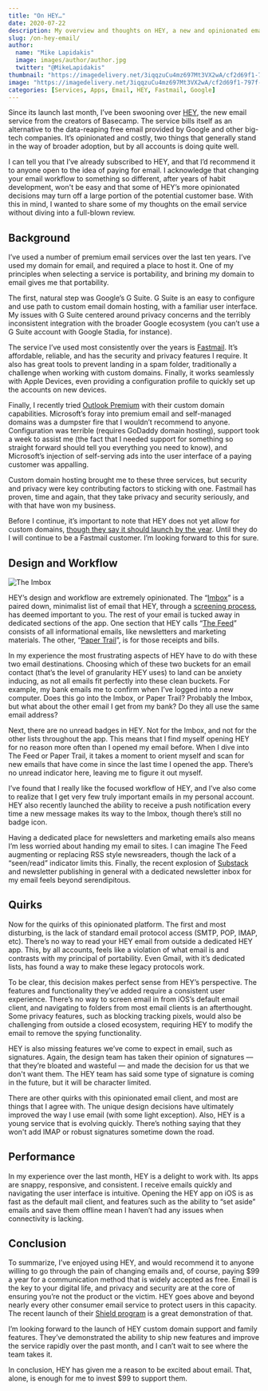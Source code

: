 ```yaml
---
title: "On HEY…"
date: 2020-07-22
description: My overview and thoughts on HEY, a new and opinionated email service from the creators of Basecamp.
slug: /on-hey-email/
author:
  name: "Mike Lapidakis"
  image: images/author/author.jpg
  twitter: "@MikeLapidakis"
thumbnail: "https://imagedelivery.net/3iqqzuCu4mz697Mt3VX2wA/cf2d69f1-797f-4933-330d-b7f68941da00/thumbnail"
image: "https://imagedelivery.net/3iqqzuCu4mz697Mt3VX2wA/cf2d69f1-797f-4933-330d-b7f68941da00/hero"
categories: [Services, Apps, Email, HEY, Fastmail, Google]
---
```


Since its launch last month, I’ve been swooning over [HEY](https://hey.com), the new email service from the creators of Basecamp. The service bills itself as an alternative to the data-reaping free email provided by Google and other big-tech companies. It’s opinionated and costly, two things that generally stand in the way of broader adoption, but by all accounts is doing quite well.

I can tell you that I’ve already subscribed to HEY, and that I’d recommend it to anyone open to the idea of paying for email. I acknowledge that changing your email workflow to something so different, after years of habit development, won't be easy and that some of HEY’s more opinionated decisions may turn off a large portion of the potential customer base. With this in mind, I wanted to share some of my thoughts on the email service without diving into a full-blown review.

## Background

I’ve used a number of premium email services over the last ten years. I’ve used my domain for email, and required a place to host it. One of my principles when selecting a service is portability, and brining my domain to email gives me that portability.

The first, natural step was Google’s G Suite. G Suite is an easy to configure and use path to custom email domain hosting, with a familiar user interface. My issues with G Suite centered around privacy concerns and the terribly inconsistent integration with the broader Google ecosystem (you can’t use a G Suite account with Google Stadia, for instance).

The service I’ve used most consistently over the years is [Fastmail](https://fastmail.com "Fastmail"). It’s affordable, reliable, and has the security and privacy features I require. It also has great tools to prevent landing in a spam folder, traditionally a challenge when working with custom domains. Finally, it works seamlessly with Apple Devices, even providing a configuration profile to quickly set up the accounts on new devices.

Finally, I recently tried [Outlook Premium](https://premium.outlook.com/) with their custom domain capabilities. Microsoft’s foray into premium email and self-managed domains was a dumpster fire that I wouldn’t recommend to anyone. Configuration was terrible (requires GoDaddy domain hosting), support took a week to assist me (the fact that I needed support for something so straight forward should tell you everything you need to know), and Microsoft’s injection of self-serving ads into the user interface of a paying customer was appalling.

Custom domain hosting brought me to these three services, but security and privacy were key contributing factors to sticking with one. Fastmail has proven, time and again, that they take privacy and security seriously, and with that have won my business.

Before I continue, it’s important to note that HEY does not yet allow for custom domains, [though they say it should launch by the year](https://hey.com/custom-domains/ "HEY Custom Domains"). Until they do I will continue to be a Fastmail customer. I’m looking forward to this for sure.

## Design and Workflow

![The Imbox](https://imagedelivery.net/3iqqzuCu4mz697Mt3VX2wA/d28aae51-87f8-4a83-d793-f98e21195d00/post)

HEY’s design and workflow are extremely opinionated. The “[Imbox](http://itsnotatypo.com "It’s Not a Typo")” is a paired down, minimalist list of email that HEY, through a [screening process](https://hey.com/features/the-screener/ "The Screener"), has deemed important to you. The rest of your email is tucked away in dedicated sections of the app. One section that HEY calls “[The Feed](https://hey.com/features/the-feed/ "The Feed")” consists of all informational emails, like newsletters and marketing materials. The other, “[Paper Trail](https://hey.com/features/paper-trail/ "The Paper Trail")”, is for those receipts and bills.

In my experience the most frustrating aspects of HEY have to do with these two email destinations. Choosing which of these two buckets for an email contact (that’s the level of granularity HEY uses) to land can be anxiety inducing, as not all emails fit perfectly into these clean buckets. For example, my bank emails me to confirm when I’ve logged into a new computer. Does this go into the Imbox, or Paper Trail? Probably the Imbox, but what about the other email I get from my bank? Do they all use the same email address?

Next, there are no unread badges in HEY. Not for the Imbox, and not for the other lists throughout the app. This means that I find myself opening HEY for no reason more often than I opened my email before. When I dive into The Feed or Paper Trail, it takes a moment to orient myself and scan for new emails that have come in since the last time I opened the app. There’s no unread indicator here, leaving me to figure it out myself.

I’ve found that I really like the focused workflow of HEY, and I’ve also come to realize that I get very few truly important emails in my personal account. HEY also recently launched the ability to receive a push notification every time a new message makes its way to the Imbox, though there’s still no badge icon.

Having a dedicated place for newsletters and marketing emails also means I’m less worried about handing my email to sites. I can imagine The Feed augmenting or replacing RSS style newsreaders, though the lack of a “seen/read” indicator limits this. Finally, the recent explosion of [Substack](https://substack.com "Substack") and newsletter publishing in general with a dedicated newsletter inbox for my email feels beyond serendipitous.

## Quirks

Now for the quirks of this opinionated platform. The first and most disturbing, is the lack of standard email protocol access (SMTP, POP, IMAP, etc). There’s no way to read your HEY email from outside a dedicated HEY app. This, by all accounts, feels like a violation of what email is and contrasts with my principal of portability. Even Gmail, with it’s dedicated lists, has found a way to make these legacy protocols work.

To be clear, this decision makes perfect sense from HEY’s perspective. The features and functionality they’ve added require a consistent user experience. There’s no way to screen email in from iOS’s default email client, and navigating to folders from most email clients is an afterthought. Some privacy features, such as blocking tracking pixels, would also be challenging from outside a closed ecosystem, requiring HEY to modify the email to remove the spying functionality.

HEY is also missing features we’ve come to expect in email, such as signatures. Again, the design team has taken their opinion of signatures — that they’re bloated and wasteful — and made the decision for us that we don't want them. The HEY team has said some type of signature is coming in the future, but it will be character limited.

There are other quirks with this opinionated email client, and most are things that I agree with. The unique design decisions have ultimately improved the way I use email (with some light exception). Also, HEY is a young service that is evolving quickly. There’s nothing saying that they won't add IMAP or robust signatures sometime down the road.

## Performance

In my experience over the last month, HEY is a delight to work with. Its apps are snappy, responsive, and consistent. I receive emails quickly and navigating the user interface is intuitive. Opening the HEY app on iOS is as fast as the default mail client, and features such as the ability to “set aside” emails and save them offline mean I haven’t had any issues when connectivity is lacking.

## Conclusion

To summarize, I’ve enjoyed using HEY, and would recommend it to anyone willing to go through the pain of changing emails and, of course, paying $99 a year for a communication method that is widely accepted as free. Email is the key to your digital life, and privacy and security are at the core of ensuring you’re not the product or the victim. HEY goes above and beyond nearly every other consumer email service to protect users in this capacity. The recent launch of their [Shield program](https://hey.com/shield/ "HEY Shield") is a great demonstration of that.

I’m looking forward to the launch of HEY custom domain support and family features. They’ve demonstrated the ability to ship new features and improve the service rapidly over the past month, and I can’t wait to see where the team takes it.

In conclusion, HEY has given me a reason to be excited about email. That, alone, is enough for me to invest $99 to support them.
